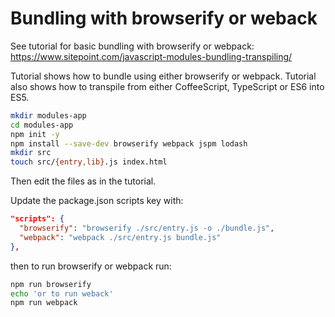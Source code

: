 # Bundling with browserify or weback 

See tutorial for basic bundling with browserify or webpack: 
<https://www.sitepoint.com/javascript-modules-bundling-transpiling/>

Tutorial shows how to bundle using either browserify or webpack.
Tutorial also shows how to transpile from either CoffeeScript, TypeScript or ES6 into ES5.

```bash
mkdir modules-app
cd modules-app
npm init -y
npm install --save-dev browserify webpack jspm lodash
mkdir src
touch src/{entry,lib}.js index.html
```

Then edit the files as in the tutorial. 

Update the package.json scripts key with: 

```json
"scripts": {
  "browserify": "browserify ./src/entry.js -o ./bundle.js",
  "webpack": "webpack ./src/entry.js bundle.js"
},
```
then to run browserify or webpack run: 

```bash
npm run browserify
echo 'or to run weback'
npm run webpack
```


